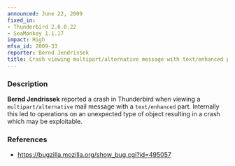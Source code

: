 ```yaml
---
announced: June 22, 2009
fixed_in:
- Thunderbird 2.0.0.22
- SeaMonkey 1.1.17
impact: High
mfsa_id: 2009-33
reporter: Bernd Jendrissek
title: Crash viewing multipart/alternative message with text/enhanced part
---
```


<h3>Description</h3>

<p><strong>Bernd Jendrissek</strong> reported a crash in Thunderbird
when viewing a <code>multipart/alternative</code> mail message with a
<code>text/enhanced</code> part. Internally this led to operations on
an unexpected type of object resulting in a crash which may be exploitable.
</p>

<h3>References</h3>

<ul>
  <li><a href="https://bugzilla.mozilla.org/show_bug.cgi?id=495057">
    https://bugzilla.mozilla.org/show_bug.cgi?id=495057</a></li>
<!--
  <li><a class="ex-ref" href="http://cve.mitre.org/cgi-bin/cvename.cgi?name=CVE-2009-xxxx">CVE-2009-xxxx</a></li>
-->
</ul>



